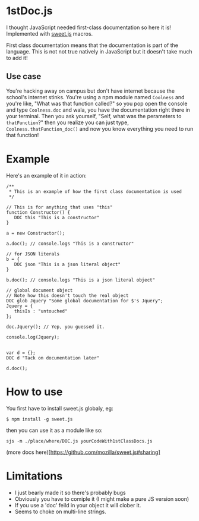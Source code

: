 # 1stDoc.js

I thought JavaScript needed first-class documentation so here it is! Implemented with [sweet.js](http://sweetjs.org/) macros.

First class documentation means that the documentation is part of the language. This is not not true natively in JavaScript but it doesn't take much to add it!

## Use case

You're hacking away on campus but don't have internet because the school's internet stinks.  You're using a npm module named `Coolness` and you're like, "What was that function called?" so you pop open the console and type `Coolness.doc` and wala, you have the documentation right there in your terminal. Then you ask yourself, "Self, what was the perameters to `thatFunction`?" then you realize you can just type, `Coolness.thatFunction_doc()` and now you know everything you need to run that function!

# Example

Here's an example of it in action:
```
/**
 * This is an example of how the first class documentation is used 
 */

// This is for anything that uses "this"
function Constructor() {
   DOC this "This is a constructor"
}

a = new Constructor();

a.doc(); // console.logs "This is a constructor"

// for JSON literals
b = {
   DOC json "This is a json literal object"
}

b.doc(); // console.logs "This is a json literal object"

// global document object
// Note how this doesn't touch the real object
DOC glob Jquery "Some global documentation for $'s Jquery";
Jquery = { 
   thisIs : "untouched"
};

doc.Jquery(); // Yep, you guessed it.

console.log(Jquery);


var d = {};
DOC d "Tack on documentation later"

d.doc();

```

# How to use

You first have to install sweet.js globaly, eg: 
```
$ npm install -g sweet.js
```

then you can use it as a module like so:
```
sjs -m ./place/where/DOC.js yourCodeWith1stClassDocs.js
```
(more docs here)[https://github.com/mozilla/sweet.js#sharing]


# Limitations
- I just bearly made it so there's probably bugs
- Obviously you have to comiple it (I might make a pure JS version soon)
- If you use a 'doc' feild in your object it will clober it.
- Seems to choke on multi-line strings. 
